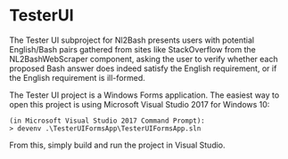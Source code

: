 # TesterUI

The Tester UI subproject for Nl2Bash presents users with potential English/Bash
pairs gathered from sites like StackOverflow from the NL2BashWebScraper component,
asking the user to verify whether each proposed Bash answer does indeed satisfy
the English requirement, or if the English requirement is ill-formed.

The Tester UI project is a Windows Forms application. The easiest way to open this
project is using Microsoft Visual Studio 2017 for Windows 10:

    (in Microsoft Visual Studio 2017 Command Prompt):
    > devenv .\TesterUIFormsApp\TesterUIFormsApp.sln

From this, simply build and run the project in Visual Studio.
